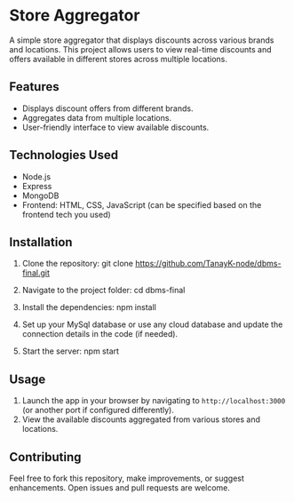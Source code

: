 # Store Aggregator

A simple store aggregator that displays discounts across various brands and locations. This project allows users to view real-time discounts and offers available in different stores across multiple locations.

## Features
- Displays discount offers from different brands.
- Aggregates data from multiple locations.
- User-friendly interface to view available discounts.

## Technologies Used
- Node.js
- Express
- MongoDB
- Frontend: HTML, CSS, JavaScript (can be specified based on the frontend tech you used)

## Installation

1. Clone the repository:
   git clone https://github.com/TanayK-node/dbms-final.git
   
2. Navigate to the project folder:
   cd dbms-final
   
3. Install the dependencies:
   npm install

4. Set up your MySql database or use any cloud database and update the connection details in the code (if needed).

5. Start the server:
   npm start

## Usage
1. Launch the app in your browser by navigating to `http://localhost:3000` (or another port if configured differently).
2. View the available discounts aggregated from various stores and locations.

## Contributing
Feel free to fork this repository, make improvements, or suggest enhancements. Open issues and pull requests are welcome.


